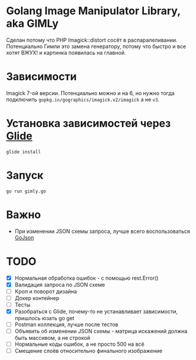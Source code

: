 # Golang Image Manipulator Library, aka GIMLy

Сделан потому что PHP Imagick::distort сосёт в распаралеливании. Потенциально Гимли это замена генератору, потому что быстро и все хотят ВЖУХ! и картинка появилась на главной.

# Зависимости

Imagick 7-ой версии.
Потенциально можно и на 6, но нужно тогда подключить `gopkg.in/gographics/imagick.v2/imagick` а не `v3`. 

# Установка зависимостей через [Glide](https://glide.sh/)

```shell
glide install
```

# Запуск

```shell
go run gimly.go
```

# Важно

* При изменении JSON схемы запроса, лучше всего воспользоваться [GoJson](http://github.com/ChimeraCoder/gojson/gojson)  

# TODO

* [x] Нормальная обработка ошибок - с помощью rest.Error()
* [x] Валидация запроса по JSON схеме
* [ ] Кроп и поворот дизайна
* [ ] Докер контейнер
* [ ] Тесты
* [x] Разобраться с Glide, почему-то не устанавливает зависимости, пришлось юзать go get
* [ ] Postman коллекция, лучше после тестов
* [ ] Объявить об изменении JSON схемы - матрица искажений должна быть массивом, а не строкой
* [ ] Нормальные коды ошибок, а не просто 500 на всё
* [ ] Смещение слоёв относительно финального изображение